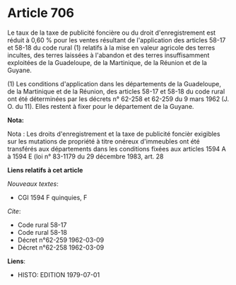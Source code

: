 # Article 706

Le taux de la taxe de publicité foncière ou du droit d'enregistrement est réduit à 0,60 % pour les ventes résultant de
l'application des articles 58-17 et 58-18 du code rural (1) relatifs à la mise en valeur agricole des terres incultes, des
terres laissées à l'abandon et des terres insuffisamment exploitées de la Guadeloupe, de la Martinique, de la Réunion et de
la Guyane.

(1) Les conditions d'application dans les départements de la Guadeloupe, de la Martinique et de la Réunion, des articles
58-17 et 58-18 du code rural ont été déterminées par les décrets n° 62-258 et 62-259 du 9 mars 1962 (J. O. du 11). Elles
restent à fixer pour le département de la Guyane.

**Nota:**

Nota : Les droits d'enregistrement et la taxe de publicité foncièr exigibles sur les mutations de propriété à titre onéreux
d'immeubles ont été transférés aux départements dans les conditions fixées aux articles 1594 A à 1594 E (loi n° 83-1179 du 29
décembre 1983, art. 28

**Liens relatifs à cet article**

_Nouveaux textes_:

  - CGI 1594 F quinquies, F

_Cite_:

  - Code rural 58-17
  - Code rural 58-18
  - Décret n°62-259 1962-03-09
  - Décret n°62-258 1962-03-09

**Liens**:

  - HISTO: EDITION 1979-07-01
